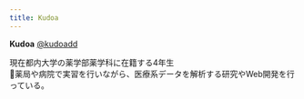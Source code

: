 ```yaml
---
title: Kudoa
---
```


**Kudoa** [@kudoadd](https://twitter.com/kudoadd)

現在都内大学の薬学部薬学科に在籍する4年生<br/>薬局や病院で実習を行いながら、医療系データを解析する研究やWeb開発を行っている。